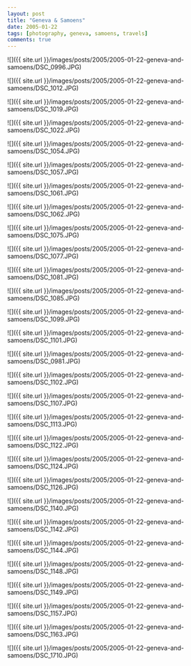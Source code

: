 ```yaml
---
layout: post
title: "Geneva & Samoens"
date: 2005-01-22
tags: [photography, geneva, samoens, travels]
comments: true
---
```

![]({{ site.url }}/images/posts/2005/2005-01-22-geneva-and-samoens/DSC_0996.JPG)

![]({{ site.url }}/images/posts/2005/2005-01-22-geneva-and-samoens/DSC_1012.JPG)

![]({{ site.url }}/images/posts/2005/2005-01-22-geneva-and-samoens/DSC_1019.JPG)

![]({{ site.url }}/images/posts/2005/2005-01-22-geneva-and-samoens/DSC_1022.JPG)

![]({{ site.url }}/images/posts/2005/2005-01-22-geneva-and-samoens/DSC_1054.JPG)

![]({{ site.url }}/images/posts/2005/2005-01-22-geneva-and-samoens/DSC_1057.JPG)

![]({{ site.url }}/images/posts/2005/2005-01-22-geneva-and-samoens/DSC_1061.JPG)

![]({{ site.url }}/images/posts/2005/2005-01-22-geneva-and-samoens/DSC_1062.JPG)

![]({{ site.url }}/images/posts/2005/2005-01-22-geneva-and-samoens/DSC_1075.JPG)

![]({{ site.url }}/images/posts/2005/2005-01-22-geneva-and-samoens/DSC_1077.JPG)

![]({{ site.url }}/images/posts/2005/2005-01-22-geneva-and-samoens/DSC_1081.JPG)

![]({{ site.url }}/images/posts/2005/2005-01-22-geneva-and-samoens/DSC_1085.JPG)

![]({{ site.url }}/images/posts/2005/2005-01-22-geneva-and-samoens/DSC_1099.JPG)

![]({{ site.url }}/images/posts/2005/2005-01-22-geneva-and-samoens/DSC_1101.JPG)

![]({{ site.url }}/images/posts/2005/2005-01-22-geneva-and-samoens/DSC_0981.JPG)

![]({{ site.url }}/images/posts/2005/2005-01-22-geneva-and-samoens/DSC_1102.JPG)

![]({{ site.url }}/images/posts/2005/2005-01-22-geneva-and-samoens/DSC_1107.JPG)

![]({{ site.url }}/images/posts/2005/2005-01-22-geneva-and-samoens/DSC_1113.JPG)

![]({{ site.url }}/images/posts/2005/2005-01-22-geneva-and-samoens/DSC_1122.JPG)

![]({{ site.url }}/images/posts/2005/2005-01-22-geneva-and-samoens/DSC_1124.JPG)

![]({{ site.url }}/images/posts/2005/2005-01-22-geneva-and-samoens/DSC_1126.JPG)

![]({{ site.url }}/images/posts/2005/2005-01-22-geneva-and-samoens/DSC_1140.JPG)

![]({{ site.url }}/images/posts/2005/2005-01-22-geneva-and-samoens/DSC_1142.JPG)

![]({{ site.url }}/images/posts/2005/2005-01-22-geneva-and-samoens/DSC_1144.JPG)

![]({{ site.url }}/images/posts/2005/2005-01-22-geneva-and-samoens/DSC_1148.JPG)

![]({{ site.url }}/images/posts/2005/2005-01-22-geneva-and-samoens/DSC_1149.JPG)

![]({{ site.url }}/images/posts/2005/2005-01-22-geneva-and-samoens/DSC_1157.JPG)

![]({{ site.url }}/images/posts/2005/2005-01-22-geneva-and-samoens/DSC_1163.JPG)

![]({{ site.url }}/images/posts/2005/2005-01-22-geneva-and-samoens/DSC_1710.JPG)

